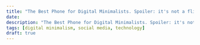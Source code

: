 ```yaml
---
title: "The Best Phone for Digital Minimalists. Spoiler: it's not a flip phone!"
date:   
description: "The Best Phone for Digital Minimalists. Spoiler: it's not a flip phone!"
tags: [digital minimalism, social media, technology]
draft: true
---
```



